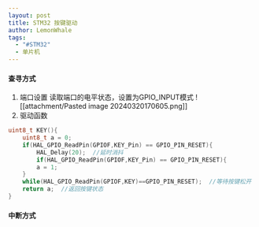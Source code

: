 ```yaml
---
layout: post
title: STM32 按键驱动
author: LemonWhale
tags:
  - "#STM32"
  - 单片机
---
```

#### 查寻方式
1. 端口设置
读取端口的电平状态，设置为GPIO_INPUT模式
	![[attachment/Pasted image 20240320170605.png]]
2. 驱动函数
```C
uint8_t KEY(){
	uint8_t a = 0;
	if(HAL_GPIO_ReadPin(GPIOF,KEY_Pin) == GPIO_PIN_RESET){
		HAL_Delay(20);  //延时消抖
		if(HAL_GPIO_ReadPin(GPIOF,KEY_Pin) == GPIO_PIN_RESET){
		a = 1;
	}
	while(HAL_GPIO_ReadPin(GPIOF,KEY)==GPIO_PIN_RESET);  //等待按键松开
	return a;  //返回按键状态
}
```
#### 中断方式
